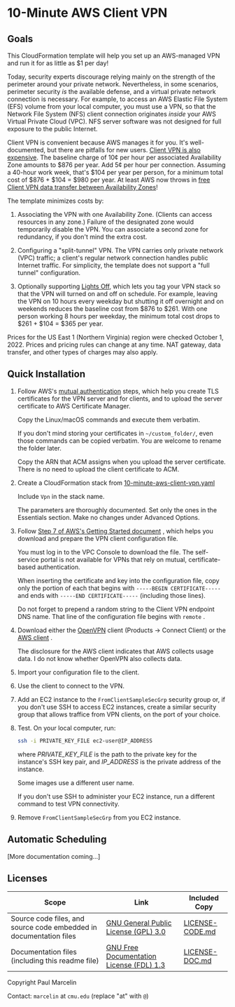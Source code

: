 # 10-Minute AWS Client VPN

## Goals

This CloudFormation template will help you set up an AWS-managed VPN and run
it for as little as $1 per day!

Today, security experts discourage relying mainly on the strength of the
perimeter around your private network. Nevertheless, in some scenarios,
perimeter security _is_ the available defense, and a virtual private network
connection is necessary. For example, to access an AWS Elastic File System
(EFS) volume from your local computer, you must use a VPN, so that the Network
File System (NFS) client connection originates _inside_ your AWS Virtual
Private Cloud (VPC). NFS server software was not designed for full exposure to
the public Internet.

Client VPN is convenient because AWS manages it for you. It's well-documented,
but there are pitfalls for new users.
[Client VPN is also expensive](https://aws.amazon.com/vpn/pricing/#AWS_Client_VPN_pricing).
The baseline charge of 10¢ per hour per associated Availability Zone amounts
to $876 per year. Add 5¢ per hour per connection. Assuming a 40-hour work week,
that's $104 per year per person, for a minimum total cost of $876 + $104 = $980
per year. At least AWS now throws in
[free Client VPN data transfer between Availability Zones](https://aws.amazon.com/about-aws/whats-new/2022/04/aws-data-transfer-price-reduction-privatelink-transit-gateway-client-vpn-services/)!

The template minimizes costs by:

1. Associating the VPN with one Availability Zone. (Clients can access
   resources in any zone.) Failure of the designated zone would temporarily
   disable the VPN. You can associate a second zone for redundancy, if you
   don't mind the extra cost.

2. Configuring a "split-tunnel" VPN. The VPN carries only private network
   (VPC) traffic; a client's regular network connection handles public
   Internet traffic. For simplicity, the template does not support a "full
   tunnel" configuration.

3. Optionally supporting
   [Lights Off](https://github.com/sqlxpert/lights-off-aws),
   which lets you tag your VPN stack so that the VPN will turned on and off
   on schedule. For example, leaving the VPN on 10 hours every weekday but
   shutting it off overnight and on weekends reduces the baseline cost from
   $876 to $261. With one person working 8 hours per weekday, the minimum
   total cost drops to $261 + $104 = $365 per year.

Prices for the US East 1 (Northern Virginia) region were checked October 1,
2022. Prices and pricing rules can change at any time. NAT gateway, data
transfer, and other types of charges may also apply.

## Quick Installation

1. Follow AWS's
   [mutual authentication](https://docs.aws.amazon.com/vpn/latest/clientvpn-admin/client-authentication.html#mutual)
   steps, which help you create TLS certificates for the VPN server and for
   clients, and to upload the server certificate to AWS Certificate Manager.

   Copy the Linux/macOS commands and execute them verbatim.

   If you don't mind storing your certificates in `~/custom_folder/`, even
   those commands can be copied verbatim. You are welcome to rename the folder
   later.

   Copy the ARN that ACM assigns when you upload the server certificate. There
   is no need to upload the client certificate to ACM.

2. Create a CloudFormation stack from
   [10-minute-aws-client-vpn.yaml](/10-minute-aws-client-vpn.yaml)

   Include `Vpn` in the stack name.

   The parameters are thoroughly documented. Set only the ones in the
   Essentials section. Make no changes under Advanced Options.

3. Follow
   [Step 7 of AWS's Getting Started document](https://docs.aws.amazon.com/vpn/latest/clientvpn-admin/cvpn-getting-started.html#cvpn-getting-started-config)
   , which helps you download and prepare the VPN client configuration file.

   You must log in to the VPC Console to download the file. The self-service
   portal is not available for VPNs that rely on mutual, certificate-based
   authentication.

   When inserting the certificate and key into the configuration file, copy
   only the portion of each that begins with `-----BEGIN CERTIFICATE-----` and
   ends with `-----END CERTIFICATE-----` (including those lines).

   Do not forget to prepend a random string to the Client VPN endpoint DNS
   name. That line of the configuration file begins with `remote` .

4. Download either the
   [OpenVPN](https://openvpn.net) client (Products &rarr; Connect Client)
   or the
   [AWS client](https://aws.amazon.com/vpn/client-vpn-download/)
   .

   The disclosure for the AWS client indicates that AWS collects usage data. I
   do not know whether OpenVPN also collects data.

5. Import your configuration file to the client.

6. Use the client to connect to the VPN.

7. Add an EC2 instance to the `FromClientSampleSecGrp` security group or, if
   you don't use SSH to access EC2 instances, create a similar security group
   that allows traffice from VPN clients, on the port of your choice.

8. Test. On your local computer, run:

   ```bash
   ssh -i PRIVATE_KEY_FILE ec2-user@IP_ADDRESS
   ```

   where _PRIVATE_KEY_FILE_ is the path to the private key for the instance's
   SSH key pair, and _IP_ADDRESS_ is the private address of the instance.

   Some images use a different user name.

   If you don't use SSH to administer your EC2 instance, run a different
   command to test VPN connectivity.

9. Remove `FromClientSampleSecGrp` from you EC2 instance.

## Automatic Scheduling

[More documentation coming...]

## Licenses

|Scope|Link|Included Copy|
|--|--|--|
|Source code files, and source code embedded in documentation files|[GNU General Public License (GPL) 3.0](http://www.gnu.org/licenses/gpl-3.0.html)|[LICENSE-CODE.md](/LICENSE-CODE.md)|
|Documentation files (including this readme file)|[GNU Free Documentation License (FDL) 1.3](http://www.gnu.org/licenses/fdl-1.3.html)|[LICENSE-DOC.md](/LICENSE-DOC.md)|

Copyright Paul Marcelin

Contact: `marcelin` at `cmu.edu` (replace "at" with `@`)
